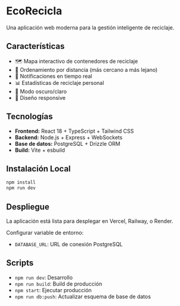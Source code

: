 # EcoRecicla

Una aplicación web moderna para la gestión inteligente de reciclaje.

## Características

- 🗺️ Mapa interactivo de contenedores de reciclaje
- 📍 Ordenamiento por distancia (más cercano a más lejano)
- 🔔 Notificaciones en tiempo real
- 📊 Estadísticas de reciclaje personal
- 🌙 Modo oscuro/claro
- 📱 Diseño responsive

## Tecnologías

- **Frontend:** React 18 + TypeScript + Tailwind CSS
- **Backend:** Node.js + Express + WebSockets
- **Base de datos:** PostgreSQL + Drizzle ORM
- **Build:** Vite + esbuild

## Instalación Local

```bash
npm install
npm run dev
```

## Despliegue

La aplicación está lista para desplegar en Vercel, Railway, o Render.

Configurar variable de entorno:
- `DATABASE_URL`: URL de conexión PostgreSQL

## Scripts

- `npm run dev`: Desarrollo
- `npm run build`: Build de producción
- `npm start`: Ejecutar producción
- `npm run db:push`: Actualizar esquema de base de datos